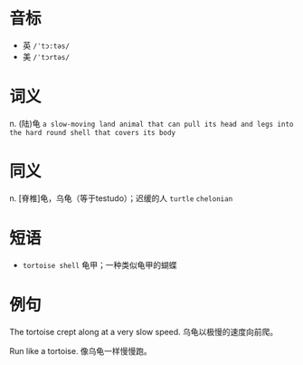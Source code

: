 # 音标

- 英 `/ˈtɔ:təs/`
- 美 `/ˈtɔrtəs/`

# 词义

n. (陆)龟
`a slow-moving land animal that can pull its head and legs into the hard round shell that covers its body`

# 同义

n. [脊椎]龟，乌龟（等于testudo）；迟缓的人
`turtle` `chelonian`

# 短语

- `tortoise shell` 龟甲；一种类似龟甲的蝴蝶

# 例句

The tortoise crept along at a very slow speed.
乌龟以极慢的速度向前爬。

Run like a tortoise.
像乌龟一样慢慢跑。


